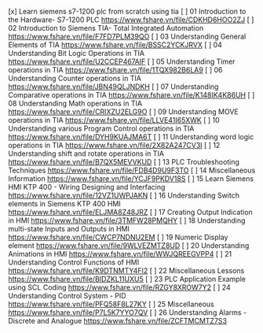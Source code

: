 [x] Learn siemens s7-1200 plc from scratch using tia
 [ ] 01 Introduction to the Hardware- S7-1200 PLC
       https://www.fshare.vn/file/CDKHD6HOO2ZJ
 [ ] 02 Introduction to Siemens TIA- Total Integrated Automation
       https://www.fshare.vn/file/F7FD7PLM39QO
 [ ] 03 Understanding General Elements of TIA
       https://www.fshare.vn/file/BSSC2YCKJRVX
 [ ] 04 Understanding Bit Logic Operations in TIA
       https://www.fshare.vn/file/U2CCEP467AIF
 [ ] 05 Understanding Timer operations in TIA
       https://www.fshare.vn/file/1TQX982B6LA9
 [ ] 06 Understanding Counter operations in TIA
       https://www.fshare.vn/file/JBN49QLJNDKH
 [ ] 07 Understanding Comparative operations in TIA
       https://www.fshare.vn/file/K148IK4K86UH
 [ ] 08 Understanding Math operations in TIA
       https://www.fshare.vn/file/CRIXZU2ELG9O
 [ ] 09 Understanding MOVE operations in TIA
       https://www.fshare.vn/file/LLVE41I65XWK
 [ ] 10 Understanding various Program Control operations in TIA
       https://www.fshare.vn/file/DYH9KUAJMA6T
 [ ] 11 Understanding word logic operations in TIA
       https://www.fshare.vn/file/2X82A247CV3I
 [ ] 12 Understanding shift and rotate operations in TIA
       https://www.fshare.vn/file/B7QX5MEVVKUD
 [ ] 13 PLC Troubleshooting Techniques
       https://www.fshare.vn/file/FDB4D9U9F3TO
 [ ] 14 Miscellaneous Information
       https://www.fshare.vn/file/YCJF9PKDV18S
 [ ] 15 Learn Siemens HMI KTP 400 - Wiring Designing and Interfacing
       https://www.fshare.vn/file/12VZ1UWPJAKN
 [ ] 16 Understanding Switch elements in Siemens KTP 400 HMI
       https://www.fshare.vn/file/ELJMA8Z48JRZ
 [ ] 17 Creating Output Indication in HMI
       https://www.fshare.vn/file/3TMFW28PMQHY
 [ ] 18 Understanding multi-state Inputs and Outputs in HMI
       https://www.fshare.vn/file/CWCP7NDNU2EM
 [ ] 19 Numeric Display element
       https://www.fshare.vn/file/9WLVEZMTZ8UD
 [ ] 20 Understanding Animations in HMI
       https://www.fshare.vn/file/WWJQREEGVPP4
 [ ] 21 Understanding Control Functions of HMI
       https://www.fshare.vn/file/K9DTNMTY4FI2
 [ ] 22 Miscellaneous Lessons
       https://www.fshare.vn/file/BIDZKL11UXU5
 [ ] 23 PLC Application Example using SCL Coding
       https://www.fshare.vn/file/RZGY8XROW7Y2
 [ ] 24 Understanding Control System - PID
       https://www.fshare.vn/file/PFQ58F8L27KY
 [ ] 25 Miscellaneous
       https://www.fshare.vn/file/P7L5K7YYO7QV
 [ ] 26 Understanding Alarms - Discrete and Analogue
       https://www.fshare.vn/file/ZCFTMCMTZ7S3
